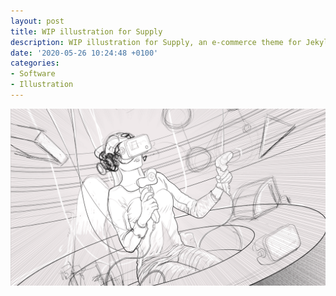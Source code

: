 ```yaml
---
layout: post
title: WIP illustration for Supply
description: WIP illustration for Supply, an e-commerce theme for Jekyll and Gumroad
date: '2020-05-26 10:24:48 +0100'
categories:
- Software
- Illustration
---
```

![/images/Supply_temp_drie.png](/images/Supply_temp_drie.png)
